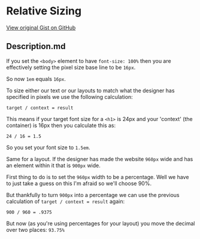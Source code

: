 # Relative Sizing

[View original Gist on GitHub](https://gist.github.com/Integralist/2391459)

## Description.md

If you set the `<body>` element to have `font-size: 100%` then you are effectively setting the pixel size base line to be `16px`.

So now `1em` equals `16px`.

To size either our text or our layouts to match what the designer has specified in pixels we use the following calculation:

`target / context = result`

This means if your target font size for a `<h1>` is 24px and your 'context' (the container) is 16px then you calculate this as:

`24 / 16 = 1.5`

So you set your font size to `1.5em`.

Same for a layout. If the designer has made the website `960px` wide and has an element within it that is `900px` wide. 

First thing to do is to set the `960px` width to be a percentage. Well we have to just take a guess on this I'm afraid so we'll choose 90%.

But thankfully to turn `900px` into a percentage we can use the previous calculation of `target / context = result` again:

`900 / 960 = .9375`

But now (as you're using percentages for your layout) you move the decimal over two places: `93.75%`

